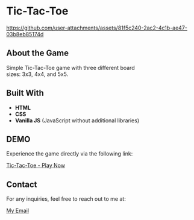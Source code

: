 # Tic-Tac-Toe

https://github.com/user-attachments/assets/81f5c240-2ac2-4c1b-ae47-03b8eb85174d

## About the Game

Simple Tic-Tac-Toe game with three different board \
sizes: 3x3, 4x4, and 5x5.

## Built With
- **HTML**
- **CSS**
- **Vanilla JS** (JavaScript without additional libraries)

## DEMO

Experience the game directly via the following link:

[Tic-Tac-Toe - Play Now](https://ab-0d.github.io/Tic-Tac-Toe/)

## Contact

For any inquiries, feel free to reach out to me at:

<a href="mailto:abdullhm500@gmail.com">My Email</a>

